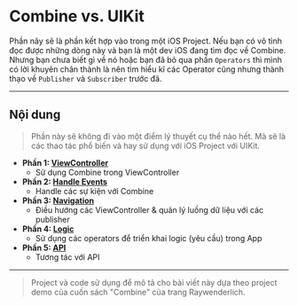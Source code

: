 # Combine vs. UIKit

Phần nãy sẽ là phần kết hợp vào trong một iOS Project. Nếu bạn có vô tình đọc được những dòng này và bạn là một dev iOS đang tìm đọc về Combine. Nhưng bạn chưa biết gì về nó hoặc bạn đã bỏ qua phần `Operators` thì mình có lời khuyên chân thành là nên tìm hiểu kĩ các Operator cũng nhưng thành thạo về `Publisher` và `Subscriber` trước đã.

---

## Nội dung

> Phần này sẽ không đi vào một điểm lý thuyết cụ thể nào hết. Mà sẽ là các thao tác phổ biến và hay sử dụng với iOS Project với UIKit.

* **Phần 1: [ViewController](./01_ViewController.md)**
  * Sử dụng Combine trong ViewController
* **Phần 2: [Handle Events](./02_Handle_Events.md)**
  * Handle các sự kiện với Combine
* **Phần 3: [Navigation](./03_Navigation.md)**
  * Điều hướng các ViewController & quản lý luồng dữ liệu với các publisher
* **Phần 4: [Logic](./04_Logic.md)**
  * Sử dụng các operators để triển khai logic (yêu cầu) trong App
* **Phần 5: [API](./05_API.md)**
  * Tương tác với API

---
> Project và code sử dụng để mô tả cho bài viết này dựa theo project demo của cuốn sách "Combine" của trang Raywenderlich.



